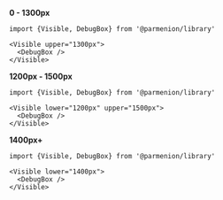 **0 - 1300px**

    import {Visible, DebugBox} from '@parmenion/library'

    <Visible upper="1300px">
      <DebugBox />
    </Visible>

**1200px - 1500px**

    import {Visible, DebugBox} from '@parmenion/library'

    <Visible lower="1200px" upper="1500px">
      <DebugBox />
    </Visible>

**1400px+**

    import {Visible, DebugBox} from '@parmenion/library'

    <Visible lower="1400px">
      <DebugBox />
    </Visible>
